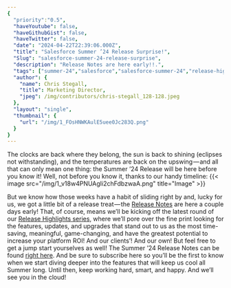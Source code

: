```yaml
---
{
  "priority":"0.5",
  "haveYoutube": false,
  "haveGithubGist": false,
  "haveTwitter": false,
  "date": "2024-04-22T22:39:06.000Z",
  "title": "Salesforce Summer ’24 Release Surprise!",
  "Slug": "salesforce-summer-24-release-surprise",
  "description": "Release Notes are here early!!.",
  "tags": ["summer-24","salesforce","salesforce-summer-24","release-highlights","salesforce-release"],
  "author": {
    "name": Chris Stegall,
    "title": Marketing Director,
    "jpeg": /img/contributors/chris-stegall_128-128.jpeg
  },
  "layout": "single",
  "thumbnail": {
    "url": "/img/1_FOsHNWKAulE5uee0Jc283Q.png"
  }
}
---
```

The clocks are back where they belong, the sun is back to shining (eclipses not withstanding), and the temperatures are back on the upswing — and all that can only mean one thing: the Summer ’24 Release will be here before you know it!
Well, not before you know it, thanks to our handy timeline:
{{< image src="/img/1_v18w4PNUAgIi2chFdbzwaA.png" title="Image" >}}

But we know how those weeks have a habit of sliding right by and, lucky for us, we got a little bit of a release treat — the [Release Notes](https://help.salesforce.com/s/articleView?id=release-notes.salesforce_release_notes.htm&amp;language=en_US&amp;type=5&amp;release=250) are here a couple days early!
That, of course, means we’ll be kicking off the latest round of our [Release Highlights series](https://medium.com/creme-de-la-crm/releasehighlights/home), where we’ll pore over the fine print looking for the features, updates, and upgrades that stand out to us as the most time-saving, meaningful, game-changing, and have the greatest potential to increase your platform ROI!
And our clients’!
And our own!
But feel free to get a jump start yourselves as well! The Summer ’24 Release Notes can be found [right here](https://help.salesforce.com/s/articleView?id=release-notes.salesforce_release_notes.htm&amp;language=en_US&amp;type=5&amp;release=250). And be sure to subscribe here so you’ll be the first to know when we start diving deeper into the features that will keep us cool all Summer long.
Until then, keep working hard, smart, and happy. And we’ll see you in the cloud!
